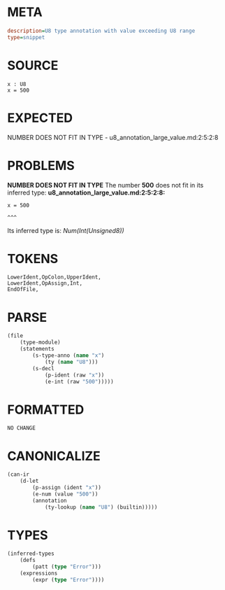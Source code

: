 # META
~~~ini
description=U8 type annotation with value exceeding U8 range
type=snippet
~~~
# SOURCE
~~~roc
x : U8
x = 500
~~~
# EXPECTED
NUMBER DOES NOT FIT IN TYPE - u8_annotation_large_value.md:2:5:2:8
# PROBLEMS
**NUMBER DOES NOT FIT IN TYPE**
The number **500** does not fit in its inferred type:
**u8_annotation_large_value.md:2:5:2:8:**
```roc
x = 500
```
    ^^^

Its inferred type is:
    _Num(Int(Unsigned8))_

# TOKENS
~~~zig
LowerIdent,OpColon,UpperIdent,
LowerIdent,OpAssign,Int,
EndOfFile,
~~~
# PARSE
~~~clojure
(file
	(type-module)
	(statements
		(s-type-anno (name "x")
			(ty (name "U8")))
		(s-decl
			(p-ident (raw "x"))
			(e-int (raw "500")))))
~~~
# FORMATTED
~~~roc
NO CHANGE
~~~
# CANONICALIZE
~~~clojure
(can-ir
	(d-let
		(p-assign (ident "x"))
		(e-num (value "500"))
		(annotation
			(ty-lookup (name "U8") (builtin)))))
~~~
# TYPES
~~~clojure
(inferred-types
	(defs
		(patt (type "Error")))
	(expressions
		(expr (type "Error"))))
~~~
